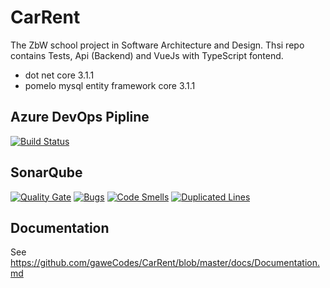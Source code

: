 # CarRent

The ZbW school project in Software Architecture and Design. Thsi repo contains Tests, Api (Backend) and VueJs with TypeScript fontend.

- dot net core 3.1.1
- pomelo mysql entity framework core 3.1.1

## Azure DevOps Pipline

[![Build Status](https://dev.azure.com/gabrielweibelhotmailde/CarRent/_apis/build/status/gaweCodes.CarRent?branchName=master)](https://dev.azure.com/gabrielweibelhotmailde/CarRent/_build/latest?definitionId=2&branchName=master)

## SonarQube

[![Quality Gate](https://sonarcloud.io/api/project_badges/measure?project=gaweCodes_CarRent&metric=alert_status)](https://sonarcloud.io/dashboard?id=gaweCodes_CarRent)
[![Bugs](https://sonarcloud.io/api/project_badges/measure?project=gaweCodes_CarRent&metric=bugs)](https://sonarcloud.io/project/issues?id=gaweCodes_CarRent&resolved=false&types=BUG)
[![Code Smells](https://sonarcloud.io/api/project_badges/measure?project=gaweCodes_CarRent&metric=code_smells)](https://sonarcloud.io/project/issues?id=gaweCodes_CarRent&resolved=false&types=CODE_SMELL)
[![Duplicated Lines](https://sonarcloud.io/api/project_badges/measure?project=gaweCodes_CarRent&metric=duplicated_lines_density)](https://sonarcloud.io/component_measures?id=gaweCodes_CarRent&metric=duplicated_lines_density)

## Documentation

See https://github.com/gaweCodes/CarRent/blob/master/docs/Documentation.md
